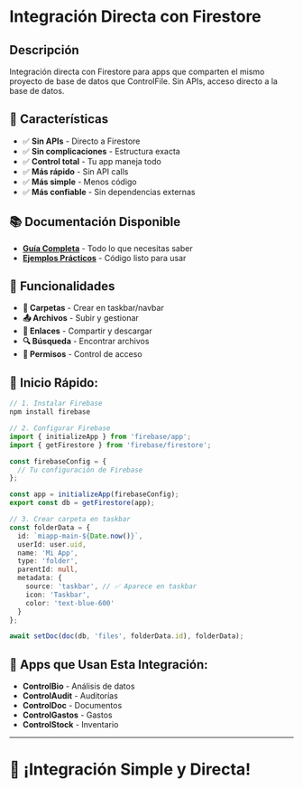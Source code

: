 # Integración Directa con Firestore

## Descripción
Integración directa con Firestore para apps que comparten el mismo proyecto de base de datos que ControlFile. Sin APIs, acceso directo a la base de datos.

## 🚀 Características

- ✅ **Sin APIs** - Directo a Firestore
- ✅ **Sin complicaciones** - Estructura exacta
- ✅ **Control total** - Tu app maneja todo
- ✅ **Más rápido** - Sin API calls
- ✅ **Más simple** - Menos código
- ✅ **Más confiable** - Sin dependencias externas

## 📚 Documentación Disponible

- **[Guía Completa](./GUIA_FIRESTORE_DIRECTO.md)** - Todo lo que necesitas saber
- **[Ejemplos Prácticos](./ejemplos/)** - Código listo para usar

## 🎯 Funcionalidades

- **📁 Carpetas** - Crear en taskbar/navbar
- **📤 Archivos** - Subir y gestionar
- **🔗 Enlaces** - Compartir y descargar
- **🔍 Búsqueda** - Encontrar archivos
- **👥 Permisos** - Control de acceso

## 🚀 **Inicio Rápido:**

```typescript
// 1. Instalar Firebase
npm install firebase

// 2. Configurar Firebase
import { initializeApp } from 'firebase/app';
import { getFirestore } from 'firebase/firestore';

const firebaseConfig = {
  // Tu configuración de Firebase
};

const app = initializeApp(firebaseConfig);
export const db = getFirestore(app);

// 3. Crear carpeta en taskbar
const folderData = {
  id: `miapp-main-${Date.now()}`,
  userId: user.uid,
  name: 'Mi App',
  type: 'folder',
  parentId: null,
  metadata: {
    source: 'taskbar', // ✅ Aparece en taskbar
    icon: 'Taskbar',
    color: 'text-blue-600'
  }
};

await setDoc(doc(db, 'files', folderData.id), folderData);
```

## 🎯 **Apps que Usan Esta Integración:**

- **ControlBio** - Análisis de datos
- **ControlAudit** - Auditorías
- **ControlDoc** - Documentos
- **ControlGastos** - Gastos
- **ControlStock** - Inventario

---

# 🎉 **¡Integración Simple y Directa!**



